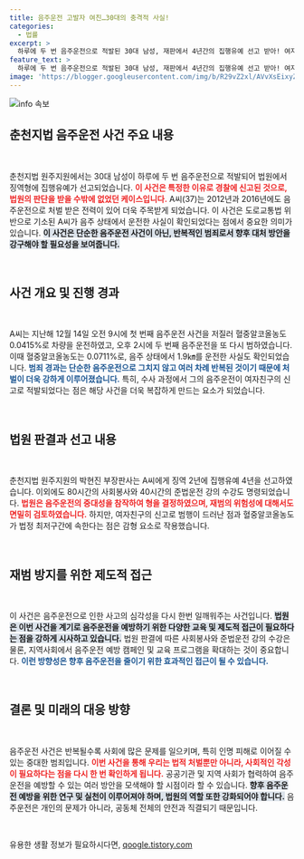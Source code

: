 ```yaml
---
title: 음주운전 고발자 여친…30대의 충격적 사실!
categories:
  - 법률
excerpt: >
  하루에 두 번 음주운전으로 적발된 30대 남성, 재판에서 4년간의 집행유예 선고 받아! 여자친구의 신고가 화근이었다는데, 과거 전력도 무시 못해! 궁금하다면 클릭!
feature_text: >
  하루에 두 번 음주운전으로 적발된 30대 남성, 재판에서 4년간의 집행유예 선고 받아! 여자친구의 신고가 화근이었다는데, 과거 전력도 무시 못해! 궁금하다면 클릭!
image: 'https://blogger.googleusercontent.com/img/b/R29vZ2xl/AVvXsEixyZcFfHzMRdzZMjFBmAUKJYCLCGyLL1o632UiGVXcaFdKo_bkvkuCioo0uUKlGfBVcT3P84aROyZIXSBEx3Aw5nCQ3pTgDom1WDC4m8eifvWiAmWEEVb4x6G_l8C0QH225ldMjyaFvpxGEBGNO37VmDTDMHGhJPq73UglMfDca1-0aw/s1600/blogspot.png'
---
```


<p><img src="https://blogger.googleusercontent.com/img/b/R29vZ2xl/AVvXsEixyZcFfHzMRdzZMjFBmAUKJYCLCGyLL1o632UiGVXcaFdKo_bkvkuCioo0uUKlGfBVcT3P84aROyZIXSBEx3Aw5nCQ3pTgDom1WDC4m8eifvWiAmWEEVb4x6G_l8C0QH225ldMjyaFvpxGEBGNO37VmDTDMHGhJPq73UglMfDca1-0aw/s1600/blogspot.png" alt="info 속보" /></p>

<h2 data-ke-size="size26">춘천지법 음주운전 사건 주요 내용</h2>

<p data-ke-size="size16">&nbsp;</p>

<p>춘천지법 원주지원에서는 30대 남성이 하루에 두 번 음주운전으로 적발되어 법원에서 징역형에 집행유예가 선고되었습니다. <b><span style="color: #ee2323;">이 사건은 특정한 이유로 경찰에 신고된 것으로, 법원의 판단을 받을 수밖에 없었던 케이스입니다.</span></b> A씨(37)는 2012년과 2016년에도 음주운전으로 처벌 받은 전력이 있어 더욱 주목받게 되었습니다. 이 사건은 도로교통법 위반으로 기소된 A씨가 음주 상태에서 운전한 사실이 확인되었다는 점에서 중요한 의미가 있습니다. <b><span style="background-color: #21538527;">이 사건은 단순한 음주운전 사건이 아닌, 반복적인 범죄로서 향후 대처 방안을 강구해야 할 필요성을 보여줍니다.</span></b> </p>

<p data-ke-size="size16">&nbsp;</p>

<h2 data-ke-size="size26">사건 개요 및 진행 경과</h2>

<p data-ke-size="size16">&nbsp;</p>

<p>A씨는 지난해 12월 14일 오전 9시에 첫 번째 음주운전 사건을 저질러 혈중알코올농도 0.0415%로 차량을 운전하였고, 오후 2시에 두 번째 음주운전을 또 다시 범하였습니다. 이때 혈중알코올농도는 0.0711%로, 음주 상태에서 1.9㎞를 운전한 사실도 확인되었습니다. <b><span style="color: #1a5490;">범죄 경과는 단순한 음주운전으로 그치지 않고 여러 차례 반복된 것이기 때문에 처벌이 더욱 강하게 이루어졌습니다.</span></b> 특히, 수사 과정에서 그의 음주운전이 여자친구의 신고로 적발되었다는 점은 해당 사건을 더욱 복잡하게 만드는 요소가 되었습니다.</p>

<p data-ke-size="size16">&nbsp;</p>

<h2 data-ke-size="size26">법원 판결과 선고 내용</h2>

<p data-ke-size="size16">&nbsp;</p>

<p>춘천지법 원주지원의 박현진 부장판사는 A씨에게 징역 2년에 집행유예 4년을 선고하였습니다. 이외에도 80시간의 사회봉사와 40시간의 준법운전 강의 수강도 명령되었습니다. <b><span style="color: #ee2323;">법원은 음주운전의 중대성을 참작하여 형을 결정하였으며, 재범의 위험성에 대해서도 면밀히 검토하였습니다.</span></b> 하지만, 여자친구의 신고로 범행이 드러난 점과 혈중알코올농도가 법정 최저구간에 속한다는 점은 감형 요소로 작용했습니다.</p>

<p data-ke-size="size16">&nbsp;</p>

<h2 data-ke-size="size26">재범 방지를 위한 제도적 접근</h2>

<p data-ke-size="size16">&nbsp;</p>

<p>이 사건은 음주운전으로 인한 사고의 심각성을 다시 한번 일깨워주는 사건입니다. <b><span style="background-color: #21538527;">법원은 이번 사건을 계기로 음주운전을 예방하기 위한 다양한 교육 및 제도적 접근이 필요하다는 점을 강하게 시사하고 있습니다.</span></b> 법원 판결에 따른 사회봉사와 준법운전 강의 수강은 물론, 지역사회에서 음주운전 예방 캠페인 및 교육 프로그램을 확대하는 것이 중요합니다. <b><span style="color: #1a5490;">이런 방향성은 향후 음주운전을 줄이기 위한 효과적인 접근이 될 수 있습니다.</span></b></p>

<p data-ke-size="size16">&nbsp;</p>

<h2 data-ke-size="size26">결론 및 미래의 대응 방향</h2>

<p data-ke-size="size16">&nbsp;</p>

<p>음주운전 사건은 반복될수록 사회에 많은 문제를 일으키며, 특히 인명 피해로 이어질 수 있는 중대한 범죄입니다. <b><span style="color: #ee2323;">이번 사건을 통해 우리는 법적 처벌뿐만 아니라, 사회적인 각성이 필요하다는 점을 다시 한 번 확인하게 됩니다.</span></b> 공공기관 및 지역 사회가 협력하여 음주운전을 예방할 수 있는 여러 방안을 모색해야 할 시점이라 할 수 있습니다. <b><span style="background-color: #21538527;">향후 음주운전 예방을 위한 연구 및 실천이 이루어져야 하며, 법원의 역할 또한 강화되어야 합니다.</span></b> 음주운전은 개인의 문제가 아니라, 공동체 전체의 안전과 직결되기 때문입니다. </p>

<p data-ke-size="size16">&nbsp;</p>
유용한 생활 정보가 필요하시다면, <a href="https://qoogle.tistory.com" rel="dofollow">qoogle.tistory.com</a>


